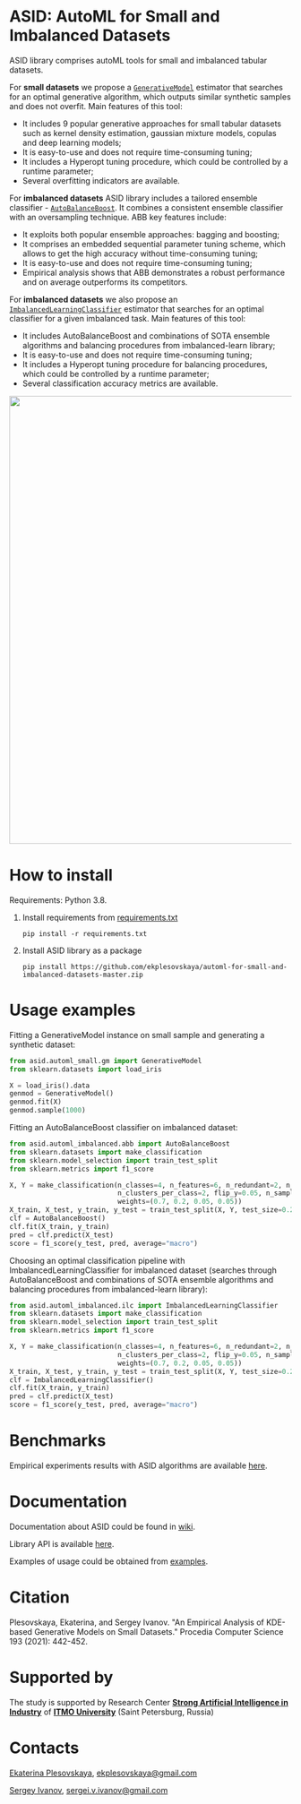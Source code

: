 # ASID: AutoML for Small and Imbalanced Datasets
ASID library comprises autoML tools for small and imbalanced tabular datasets.

For **small datasets** we propose a [`GenerativeModel`](https://github.com/ekplesovskaya/automl-for-small-and-imbalanced-datasets/blob/master/asid/automl_small/gm.py) estimator that searches for an optimal generative algorithm, which outputs similar synthetic samples and does not overfit. Main features of this tool:
* It includes 9 popular generative approaches for small tabular datasets such as kernel density estimation, gaussian mixture models, copulas and deep learning models;
* It is easy-to-use and does not require time-consuming tuning;
* It includes a Hyperopt tuning procedure, which could be controlled by a runtime parameter;
* Several overfitting indicators are available.

For **imbalanced datasets** ASID library includes a tailored ensemble classifier - [`AutoBalanceBoost`](https://github.com/ekplesovskaya/automl-for-small-and-imbalanced-datasets/blob/master/asid/automl_imbalanced/abb.py). It combines a consistent ensemble classifier with an oversampling technique. ABB key features include:
* It exploits both popular ensemble approaches: bagging and boosting;
* It comprises an embedded sequential parameter tuning scheme, which allows to get the high accuracy without time-consuming tuning;
* It is easy-to-use and does not require time-consuming tuning;
* Empirical analysis shows that ABB demonstrates a robust performance and on average outperforms its competitors.

For **imbalanced datasets** we also propose an [`ImbalancedLearningClassifier`](https://github.com/ekplesovskaya/automl-for-small-and-imbalanced-datasets/blob/master/asid/automl_imbalanced/ilc.py) estimator that searches for an optimal classifier for a given imbalanced task. Main features of this tool:
* It includes AutoBalanceBoost and combinations of SOTA ensemble algorithms and balancing procedures from imbalanced-learn library;
* It is easy-to-use and does not require time-consuming tuning;
* It includes a Hyperopt tuning procedure for balancing procedures, which could be controlled by a runtime parameter;
* Several classification accuracy metrics are available.

<img src='https://user-images.githubusercontent.com/54841419/207874240-c961a176-1d29-4e7c-8107-47ff3ede8711.png' width='800'>

# How to install
Requirements: Python 3.8.

1. Install requirements from [requirements.txt](https://github.com/ekplesovskaya/automl-for-small-and-imbalanced-datasets/blob/master/requirements.txt)

    ```
    pip install -r requirements.txt
    ```
2. Install ASID library as a package
    ```
    pip install https://github.com/ekplesovskaya/automl-for-small-and-imbalanced-datasets-master.zip
    ```
# Usage examples
Fitting a GenerativeModel instance on small sample and generating a synthetic dataset:
```python
from asid.automl_small.gm import GenerativeModel
from sklearn.datasets import load_iris

X = load_iris().data
genmod = GenerativeModel()
genmod.fit(X)
genmod.sample(1000)
```
Fitting an AutoBalanceBoost classifier on imbalanced dataset:
```python
from asid.automl_imbalanced.abb import AutoBalanceBoost
from sklearn.datasets import make_classification
from sklearn.model_selection import train_test_split
from sklearn.metrics import f1_score

X, Y = make_classification(n_classes=4, n_features=6, n_redundant=2, n_repeated=0, n_informative=4,
                           n_clusters_per_class=2, flip_y=0.05, n_samples=700, random_state=45,
                           weights=(0.7, 0.2, 0.05, 0.05))
X_train, X_test, y_train, y_test = train_test_split(X, Y, test_size=0.2, random_state=42)
clf = AutoBalanceBoost()
clf.fit(X_train, y_train)
pred = clf.predict(X_test)
score = f1_score(y_test, pred, average="macro")
```
Choosing an optimal classification pipeline with ImbalancedLearningClassifier for imbalanced dataset (searches through AutoBalanceBoost and combinations of SOTA ensemble algorithms and balancing procedures from imbalanced-learn library):
```python
from asid.automl_imbalanced.ilc import ImbalancedLearningClassifier
from sklearn.datasets import make_classification
from sklearn.model_selection import train_test_split
from sklearn.metrics import f1_score

X, Y = make_classification(n_classes=4, n_features=6, n_redundant=2, n_repeated=0, n_informative=4,
                           n_clusters_per_class=2, flip_y=0.05, n_samples=700, random_state=45,
                           weights=(0.7, 0.2, 0.05, 0.05))
X_train, X_test, y_train, y_test = train_test_split(X, Y, test_size=0.2, random_state=42)
clf = ImbalancedLearningClassifier()
clf.fit(X_train, y_train)
pred = clf.predict(X_test)
score = f1_score(y_test, pred, average="macro")
```
# Benchmarks
Empirical experiments results with ASID algorithms are available [here](https://github.com/ekplesovskaya/automl-for-small-and-imbalanced-datasets/wiki/5.-Benchmarks).
# Documentation
Documentation about ASID could be found in [wiki](https://github.com/ekplesovskaya/automl-for-small-and-imbalanced-datasets/wiki).

Library API is available [here](https://ekplesovskaya.github.io/automl-for-small-and-imbalanced-datasets/api/asid/index.html).

Examples of usage could be obtained from [examples](https://github.com/ekplesovskaya/automl-for-small-and-imbalanced-datasets/tree/master/examples).
# Citation
Plesovskaya, Ekaterina, and Sergey Ivanov. "An Empirical Analysis of KDE-based Generative Models on Small Datasets." Procedia Computer Science 193 (2021): 442-452.
# Supported by
The study is supported by Research Center [**Strong Artificial Intelligence in Industry**](<https://sai.itmo.ru/>)
of [**ITMO University**](https://itmo.ru) (Saint Petersburg, Russia)
# Contacts
[Ekaterina Plesovskaya](https://scholar.google.com/citations?user=PdydDtQAAAAJ&hl=ru), ekplesovskaya@gmail.com

[Sergey Ivanov](https://scholar.google.com/citations?user=BkNV9w0AAAAJ&hl=ru), sergei.v.ivanov@gmail.com